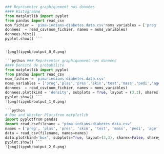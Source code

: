 
```python

### Représenter graphiquement nos données
#### Histogramme
from matplotlib import pyplot
from pandas import read_csv
nom_fichier = 'pima-indians-diabetes.data.csv'noms_variables = ['preg','plas','pres','skin','test','mass','pedi','age', 'class']
donnees  = read_csv(nom_fichier, names = noms_variables)
donnees.hist()
pyplot.show() ```


![png](ipynb/output_0_0.png)

```python ### Représenter graphiquement nos données
#### Densité de probabilité
from matplotlib import pyplot
from pandas import read_csv
nom_fichier = 'pima-indians-diabetes.data.csv'
noms_variables = ['preg','plas','pres','skin','test','mass','pedi','age', 'class']
donnees  = read_csv(nom_fichier, names = noms_variables)
donnees.plot(kind = 'density', subplots = True, layout = (3,3), sharex = True)
pyplot.show() ```
![png](ipynb/output_1_0.png)

```python
# Box and Whisker Plotsfrom matplotlib 
import pyplotfrom pandas 
import read_csvfilename = "pima-indians-diabetes.data.csv"
names = ['preg', 'plas', 'pres', 'skin', 'test', 'mass', 'pedi', 'age', 'class']
data = read_csv(filename, names=names)
data.plot(kind='box', subplots=True, layout=(3,3), sharex=False, sharey=False)
pyplot.show() ```
![png](ipynb/output_2_0.png)


